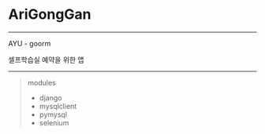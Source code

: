 # AriGongGan

---

AYU - goorm

셀프학습실 예약을 위한 앱

---
> modules
> - django
> - mysqlclient
> - pymysql
> - selenium